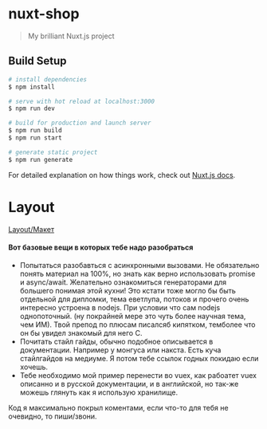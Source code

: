 # nuxt-shop

> My brilliant Nuxt.js project

## Build Setup

```bash
# install dependencies
$ npm install

# serve with hot reload at localhost:3000
$ npm run dev

# build for production and launch server
$ npm run build
$ npm run start

# generate static project
$ npm run generate
```

For detailed explanation on how things work, check out [Nuxt.js docs](https://nuxtjs.org).

# Layout

[Layout/Макет](https://www.figma.com/file/Qge5WlVtViDg9ibiB7jGIv/nuxt-shop)


#### Вот базовые вещи в которых тебе надо разобраться
- Попытаться разобавться с асинхронными вызовами. Не обязательно понять материал на 100%, но знать как верно использовать promise и async/await. Желательно ознакомиться генераторами для большего понимая этой кухни! Это кстати тоже могло бы быть отдельной для дипломки, тема еветлупа, потоков и прочего очень интересно устроена в nodejs. При условии что сам nodejs однопоточный. (ну покрайней мере это чуть более научная тема, чем ИМ). Твой препод по плюсам писалсяб кипятком, темболее что он бы увидел знакомый для него C.
- Почитать стайл гайды, обычно подобное описывается в документации. Например у монгуса или накста. Есть куча стайлгайдов на медиуме. Я потом тебе ccылок годных покидаю если хочешь.
- Тебе необходимо мой пример перенести во vuex, как рабоатет vuex описанно и в русской документации, и в английской, но так-же можешь глянуть как я использую хранилище.

Код я максимально покрыл коментами, если что-то для тебя не очевидно, то пиши/звони.
